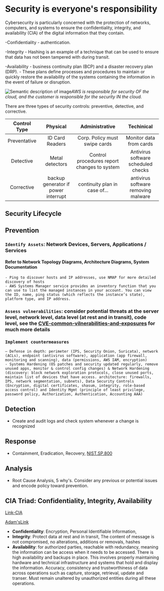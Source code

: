 # Security is everyone's responsibility

Cybersecurity is particularly concerned with the protection of networks, computers, and systems to ensure the confidentiality, integrity, and availability (CIA) of the digital information that they contain.

-Confidentiality - authentication.

-Integrity - Hashing is an example of a technique that can be used to ensure that data has not been tampered with during transit.

-Availability - business continuity plan (BCP) and a disaster recovery plan (DRP).
    - These plans define processes and procedures to maintain or quickly restore the availability of the systems containing the information in the event of failure or disruption.

![Semantic description of image](/images/shared_resp.png)*AWS is responsible for security OF the cloud, and the customer is responsible for the security IN the cloud.*

There are three types of security controls: preventive, detective, and corrective.

| Control Type | Physical | Administrative  | Techinical  |
|:-----------------:|:-------------:|:---------------:|:---------------:|
| Preventative | ID Card Readers  | Corp. Policy must swipe cards      | Monitor data from cards   |
| Detective    | Metal detectors | Control procedures report changes to system | Antivirus software scheduled checks |
| Corrective   | backup generator if power interrupt         | continuity plan in case of... | antivirus software removing malware |


## Security Lifecycle

## Prevention
###  `Identify Assets`: Network Devices, Servers, Applications / Services
#### Refer to Network Topology Diagrams, Architecture Diagrams, System Documentation
    - Ping to discover hosts and IP addresses, use NMAP for more detailed discovery of hosts
    - AWS Systems Manager service provides an inventory function that you can use to list the managed instances in your account. You can view the ID, name, ping status (which reflects the instance’s state), platform type, and IP address.

###  `Assess vulnerabilities`: consider potential threats at the server level, network level, data level (at rest and in transit), code level, see the [CVE-common-vilnerabilities-and-exposures](https://cve.mitre.org/) for much more details
###  `Implement countermeasures`
    – Defense in depth: perimeter (IPS, Security Onion, Suricata), network (ACLs), endpoint (antivirus software), application (app firewall, monitoring and scanning), data (permissions, AWS IAM, encryption)
    - Systems Hardening (OS patches and security updated regularly, remove unused apps, monitor & control config changes) & Network Hardening (discovery: block network exploration protocols, close unused ports, maintain list of devices that have access. architecture: firewalls, IPS, network segmentation, subnets), Data Security Controls (Encryption, digital certificates, shasum, integrity, role-based access control) and Identity Mgmt (principle of least privilege, password policy, Authorization, Authentication, Accounting AAA)

## Detection
- Create and audit logs and check system whenever a change is recognized

## Response
- Containment, Eradication, Recovery, [NIST.SP.800](https://nvlpubs.nist.gov/nistpubs/SpecialPublications/NIST.SP.800-61r2.pdf)

## Analysis
- Root Cause Analysis, 5 why's. Consider any previous or potential issues and encode policy toward prevention.


## CIA Triad: Confidentiality, Integrity, Availability
[Link-CIA](https://www.fortinet.com/resources/cyberglossary/cia-triad#:~:text=The%20three%20letters%20in%20%22CIA,and%20methods%20for%20creating%20solutions)

[Adam'sLink](https://www.csoonline.com/article/3519908/the-cia-triad-definition-components-and-examples.html)
- **Confidentiality**: Encryption, Personal Identifiable Information, 
- **Integrity**: Protect data at rest and in transit, The content of message is not compromised, no alterations, additions or removals, hashes
- **Availability**: for authorized parties, reachable with redundancy, meaning the information can be access when it needs to be accessed. There is high availability and backups in place. This involves properly maintaining hardware and technical infrastructure and systems that hold and display the information. Accuracy, consistency and trustworthiness of data across operations such as capture, storage, retrieval, update and transer. Must remain unaltered by unauthorized entities during all these operations.